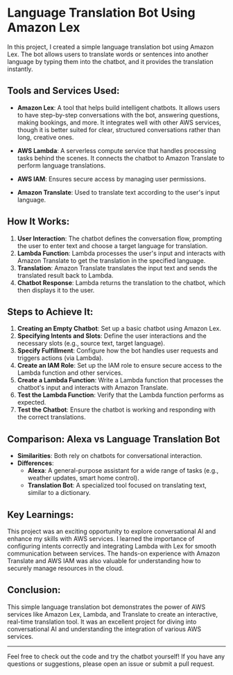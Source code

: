 # Language Translation Bot Using Amazon Lex

In this project, I created a simple language translation bot using Amazon Lex. The bot allows users to translate words or sentences into another language by typing them into the chatbot, and it provides the translation instantly.

## Tools and Services Used:

- **Amazon Lex**: A tool that helps build intelligent chatbots. It allows users to have step-by-step conversations with the bot, answering questions, making bookings, and more. It integrates well with other AWS services, though it is better suited for clear, structured conversations rather than long, creative ones.
  
- **AWS Lambda**: A serverless compute service that handles processing tasks behind the scenes. It connects the chatbot to Amazon Translate to perform language translations.

- **AWS IAM**: Ensures secure access by managing user permissions.

- **Amazon Translate**: Used to translate text according to the user's input language.

## How It Works:

1. **User Interaction**: The chatbot defines the conversation flow, prompting the user to enter text and choose a target language for translation.
2. **Lambda Function**: Lambda processes the user's input and interacts with Amazon Translate to get the translation in the specified language.
3. **Translation**: Amazon Translate translates the input text and sends the translated result back to Lambda.
4. **Chatbot Response**: Lambda returns the translation to the chatbot, which then displays it to the user.

## Steps to Achieve It:

1. **Creating an Empty Chatbot**: Set up a basic chatbot using Amazon Lex.
2. **Specifying Intents and Slots**: Define the user interactions and the necessary slots (e.g., source text, target language).
3. **Specify Fulfillment**: Configure how the bot handles user requests and triggers actions (via Lambda).
4. **Create an IAM Role**: Set up the IAM role to ensure secure access to the Lambda function and other services.
5. **Create a Lambda Function**: Write a Lambda function that processes the chatbot's input and interacts with Amazon Translate.
6. **Test the Lambda Function**: Verify that the Lambda function performs as expected.
7. **Test the Chatbot**: Ensure the chatbot is working and responding with the correct translations.

## Comparison: Alexa vs Language Translation Bot

- **Similarities**: Both rely on chatbots for conversational interaction.
- **Differences**:
  - **Alexa**: A general-purpose assistant for a wide range of tasks (e.g., weather updates, smart home control).
  - **Translation Bot**: A specialized tool focused on translating text, similar to a dictionary.

## Key Learnings:

This project was an exciting opportunity to explore conversational AI and enhance my skills with AWS services. I learned the importance of configuring intents correctly and integrating Lambda with Lex for smooth communication between services. The hands-on experience with Amazon Translate and AWS IAM was also valuable for understanding how to securely manage resources in the cloud.

## Conclusion:

This simple language translation bot demonstrates the power of AWS services like Amazon Lex, Lambda, and Translate to create an interactive, real-time translation tool. It was an excellent project for diving into conversational AI and understanding the integration of various AWS services.

---

Feel free to check out the code and try the chatbot yourself! If you have any questions or suggestions, please open an issue or submit a pull request.
